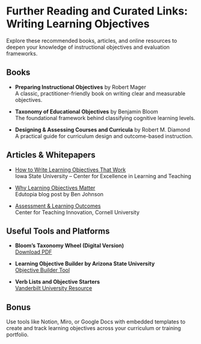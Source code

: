 # Further Reading and Curated Links: Writing Learning Objectives

Explore these recommended books, articles, and online resources to deepen your knowledge of instructional objectives and evaluation frameworks.

## Books

- **Preparing Instructional Objectives** by Robert Mager  
  A classic, practitioner-friendly book on writing clear and measurable objectives.

- **Taxonomy of Educational Objectives** by Benjamin Bloom  
  The foundational framework behind classifying cognitive learning levels.

- **Designing & Assessing Courses and Curricula** by Robert M. Diamond  
  A practical guide for curriculum design and outcome-based instruction.

## Articles & Whitepapers

- [How to Write Learning Objectives That Work](https://www.celt.iastate.edu/learning-objectives)  
  Iowa State University – Center for Excellence in Learning and Teaching

- [Why Learning Objectives Matter](https://www.edutopia.org/blog/writing-measurable-learning-objectives-ben-johnson)  
  Edutopia blog post by Ben Johnson

- [Assessment & Learning Outcomes](https://teaching.cornell.edu/teaching-resources/assessment-evaluation/learning-outcomes)  
  Center for Teaching Innovation, Cornell University

## Useful Tools and Platforms

- **Bloom’s Taxonomy Wheel (Digital Version)**  
  [Download PDF](https://thesecondprinciple.com/wp-content/uploads/2014/02/BloomsTaxonomy-bloomswheel.pdf)

- **Learning Objective Builder by Arizona State University**  
  [Objective Builder Tool](https://teachonline.asu.edu/objectives-builder/)

- **Verb Lists and Objective Starters**  
  [Vanderbilt University Resource](https://cft.vanderbilt.edu/guides-sub-pages/blooms-taxonomy/)

## Bonus
Use tools like Notion, Miro, or Google Docs with embedded templates to create and track learning objectives across your curriculum or training portfolio.

